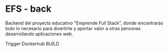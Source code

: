 # EFS - back

Backend del proyecto educativo "Emprende Full Stack", donde encontrarás todo lo necesario para divertirte y aportar valor a otras personas desarrollando aplicaciones web.

Trigger Dockerhub BUILD
